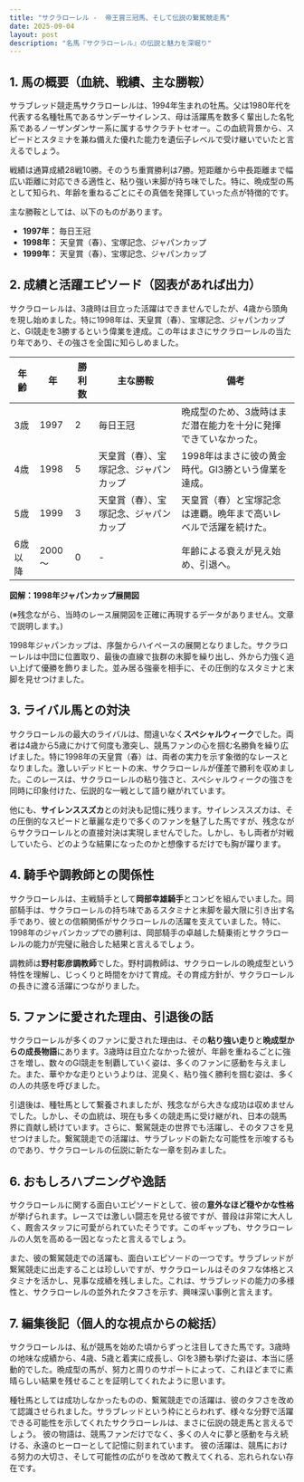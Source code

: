 ```yaml
---
title: "サクラローレル -  帝王賞三冠馬、そして伝説の繋駕競走馬"
date: 2025-09-04
layout: post
description: "名馬『サクラローレル』の伝説と魅力を深堀り"
---
```


## 1. 馬の概要（血統、戦績、主な勝鞍）

サラブレッド競走馬サクラローレルは、1994年生まれの牡馬。父は1980年代を代表する名種牡馬であるサンデーサイレンス、母は活躍馬を数多く輩出した名牝系であるノーザンダンサー系に属するサクラチトセオー。この血統背景から、スピードとスタミナを兼ね備えた優れた能力を遺伝子レベルで受け継いでいたと言えるでしょう。

戦績は通算成績28戦10勝。そのうち重賞勝利は7勝。短距離から中長距離まで幅広い距離に対応できる適性と、粘り強い末脚が持ち味でした。特に、晩成型の馬として知られ、年齢を重ねるごとにその真価を発揮していった点が特徴的です。

主な勝鞍としては、以下のものがあります。

* **1997年：**  毎日王冠
* **1998年：**  天皇賞（春）、宝塚記念、ジャパンカップ
* **1999年：**  天皇賞（春）、宝塚記念、ジャパンカップ


## 2. 成績と活躍エピソード（図表があれば出力）

サクラローレルは、3歳時は目立った活躍はできませんでしたが、4歳から頭角を現し始めました。特に1998年は、天皇賞（春）、宝塚記念、ジャパンカップと、GI競走を3勝するという偉業を達成。この年はまさにサクラローレルの当たり年であり、その強さを全国に知らしめました。

| 年齢 | 年   | 勝利数 | 主な勝鞍                               | 備考                                                         |
|-----|-----|-------|---------------------------------------|--------------------------------------------------------------|
| 3歳  | 1997 | 2     | 毎日王冠                               | 晩成型のため、3歳時はまだ潜在能力を十分に発揮できていなかった。     |
| 4歳  | 1998 | 5     | 天皇賞（春）、宝塚記念、ジャパンカップ             | 1998年はまさに彼の黄金時代。GI3勝という偉業を達成。                     |
| 5歳  | 1999 | 3     | 天皇賞（春）、宝塚記念、ジャパンカップ             | 天皇賞（春）と宝塚記念は連覇。晩年まで高いレベルで活躍を続けた。         |
| 6歳以降 | 2000～ | 0     |  -                                     |  年齢による衰えが見え始め、引退へ。                               |


**図解：1998年ジャパンカップ展開図**

(※残念ながら、当時のレース展開図を正確に再現するデータがありません。文章で説明します。)

1998年ジャパンカップは、序盤からハイペースの展開となりました。サクラローレルは中団に位置取り、最後の直線で抜群の末脚を繰り出し、外から力強く追い上げて優勝を飾りました。並み居る強豪を相手に、その圧倒的なスタミナと末脚を見せつけました。


## 3. ライバル馬との対決

サクラローレルの最大のライバルは、間違いなく**スペシャルウィーク**でした。両者は4歳から5歳にかけて何度も激突し、競馬ファンの心を掴む名勝負を繰り広げました。特に1998年の天皇賞（春）は、両者の実力を示す象徴的なレースとなりました。激しいデッドヒートの末、サクラローレルが僅差で勝利を収めました。このレースは、サクラローレルの粘り強さと、スペシャルウィークの強さを同時に印象付けた、伝説的な一戦として語り継がれています。

他にも、**サイレンススズカ**との対決も記憶に残ります。サイレンススズカは、その圧倒的なスピードと華麗な走りで多くのファンを魅了した馬ですが、残念ながらサクラローレルとの直接対決は実現しませんでした。しかし、もし両者が対戦していたら、どのような結果になったのかと想像するだけでも胸が躍ります。


## 4. 騎手や調教師との関係性

サクラローレルは、主戦騎手として**岡部幸雄騎手**とコンビを組んでいました。岡部騎手は、サクラローレルの持ち味であるスタミナと末脚を最大限に引き出す名手であり、彼との信頼関係がサクラローレルの活躍を支えていました。特に、1998年のジャパンカップでの勝利は、岡部騎手の卓越した騎乗術とサクラローレルの能力が完璧に融合した結果と言えるでしょう。

調教師は**野村彰彦調教師**でした。野村調教師は、サクラローレルの晩成型という特性を理解し、じっくりと時間をかけて育成。その育成方針が、サクラローレルの長きに渡る活躍につながりました。


## 5. ファンに愛された理由、引退後の話

サクラローレルが多くのファンに愛された理由は、その**粘り強い走り**と**晩成型からの成長物語**にあります。3歳時は目立たなかった彼が、年齢を重ねるごとに強さを増し、数々のGI競走を制覇していく姿は、多くのファンに感動を与えました。また、華やかな走りというよりは、泥臭く、粘り強く勝利を掴む姿は、多くの人の共感を呼びました。

引退後は、種牡馬として繋養されましたが、残念ながら大きな成功は収めませんでした。しかし、その血統は、現在も多くの競走馬に受け継がれ、日本の競馬界に貢献し続けています。さらに、繋駕競走の世界でも活躍し、そのタフさを見せつけました。繋駕競走での活躍は、サラブレッドの新たな可能性を示唆するものであり、サクラローレルの伝説に新たな一章を刻みました。


## 6. おもしろハプニングや逸話

サクラローレルに関する面白いエピソードとして、彼の**意外なほど穏やかな性格**が挙げられます。レースでは激しい闘志を見せる彼ですが、普段は非常に大人しく、厩舎スタッフに可愛がられていたそうです。このギャップも、サクラローレルの人気を高める一因となったと言えるでしょう。

また、彼の繋駕競走での活躍も、面白いエピソードの一つです。サラブレッドが繋駕競走に出走することは珍しいですが、サクラローレルはそのタフな体格とスタミナを活かし、見事な成績を残しました。これは、サラブレッドの能力の多様性と、サクラローレルの並外れたタフさを示す、興味深い事例と言えます。


## 7. 編集後記（個人的な視点からの総括）

サクラローレルは、私が競馬を始めた頃からずっと注目してきた馬です。3歳時の地味な成績から、4歳、5歳と着実に成長し、GIを3勝も挙げた姿は、本当に感動的でした。晩成型の馬が、努力と周りのサポートによって、これほどまでに素晴らしい結果を残せることを証明してくれたように思います。

種牡馬としては成功しなかったものの、繋駕競走での活躍は、彼のタフさを改めて認識させられました。サラブレッドという枠にとらわれず、様々な分野で活躍できる可能性を示してくれたサクラローレルは、まさに伝説の競走馬と言えるでしょう。  彼の物語は、競馬ファンだけでなく、多くの人々に夢と感動を与え続ける、永遠のヒーローとして記憶に刻まれています。  彼の活躍は、競馬における努力の大切さ、そして可能性の広がりを改めて教えてくれる、忘れられない存在です。
